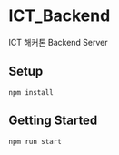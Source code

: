 # ICT_Backend
ICT 해커톤 Backend Server

## Setup
```npm install```

## Getting Started
```npm run start```
